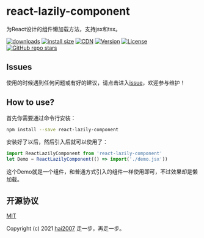 # react-lazily-component
为React设计的组件懒加载方法，支持jsx和tsx。

<p>
  <a href="https://hai2007.gitee.io/npm-downloads?interval=7&packages=react-lazily-component"><img src="https://img.shields.io/npm/dm/react-lazily-component.svg" alt="downloads"></a>
  <a href="https://packagephobia.now.sh/result?p=react-lazily-component"><img src="https://packagephobia.now.sh/badge?p=react-lazily-component" alt="install size"></a>
  <a href="https://www.jsdelivr.com/package/npm/react-lazily-component"><img src="https://data.jsdelivr.com/v1/package/npm/react-lazily-component/badge" alt="CDN"></a>
  <a href="https://www.npmjs.com/package/react-lazily-component"><img src="https://img.shields.io/npm/v/react-lazily-component.svg" alt="Version"></a>
  <a href="https://github.com/hai2007/react-lazily-component/blob/master/LICENSE"><img src="https://img.shields.io/npm/l/react-lazily-component.svg" alt="License"></a>
  <a href="https://github.com/hai2007/react-lazily-component" target='_blank'><img alt="GitHub repo stars" src="https://img.shields.io/github/stars/hai2007/react-lazily-component?style=social"></a>
</p>

## Issues
使用的时候遇到任何问题或有好的建议，请点击进入[issue](https://github.com/hai2007/react-lazily-component/issues)，欢迎参与维护！

## How to use?
首先你需要通过命令行安装：

```bash
npm install --save react-lazily-component
```

安装好了以后，然后引入后就可以使用了：

```js
import ReactLazilyComponent from 'react-lazily-component'
let Demo = ReactLazilyComponent(() => import('./demo.jsx'))
```

这个Demo就是一个组件，和普通方式引入的组件一样使用即可，不过效果却是懒加载。

开源协议
---------------------------------------
[MIT](https://github.com/hai2007/react-lazily-component/blob/master/LICENSE)

Copyright (c) 2021 [hai2007](https://hai2007.gitee.io/sweethome/) 走一步，再走一步。
